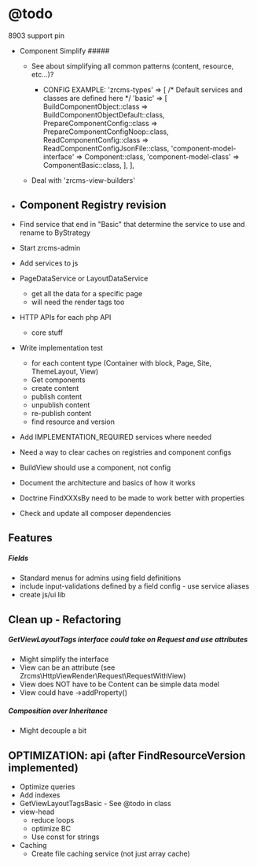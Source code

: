 @todo
=====
8903 support pin

- Component Simplify #####
            
    - See about simplifying all common patterns (content, resource, etc...)?
    
        - CONFIG EXAMPLE:
            'zrcms-types' => [
                /* Default services and classes are defined here */
                'basic' => [
                    BuildComponentObject::class => BuildComponentObjectDefault::class,
                    PrepareComponentConfig::class => PrepareComponentConfigNoop::class,
                    ReadComponentConfig::class => ReadComponentConfigJsonFile::class,
                    'component-model-interface' => Component::class,
                    'component-model-class' => ComponentBasic::class,
                ],
            ],
         
     - Deal with 'zrcms-view-builders'
     
 - Component Registry revision
    - 

- Find service that end in "Basic" that determine the service to use and rename to ByStrategy
   
- Start zrcms-admin

- Add services to js

- PageDataService or LayoutDataService
    - get all the data for a specific page
    - will need the render tags too
      
- HTTP APIs for each php API
    - core stuff

- Write implementation test
    - for each content type (Container with block, Page, Site, ThemeLayout, View)
    - Get components
    - create content
    - publish content
    - unpublish content
    - re-publish content
    - find resource and version
    
- Add IMPLEMENTATION_REQUIRED services where needed 

- Need a way to clear caches on registries and component configs

- BuildView should use a component, not config
    
- Document the architecture and basics of how it works

- Doctrine FindXXXsBy need to be made to work better with properties
    
- Check and update all composer dependencies
    
Features
--------

##### Fields  #####

- Standard menus for admins using field definitions
- include input-validations defined by a field config - use service aliases
- create js/ui lib
    
Clean up - Refactoring
----------------------

##### GetViewLayoutTags interface could take on Request and use attributes #####

- Might simplify the interface
- View can be an attribute (see Zrcms\HttpViewRender\Request\RequestWithView)
- View does NOT have to be Content can be simple data model
- View could have ->addProperty()

##### Composition over Inheritance #####

- Might decouple a bit
    
    
OPTIMIZATION: api (after FindResourceVersion implemented)
---------------------------------------------------------

- Optimize queries
- Add indexes
- GetViewLayoutTagsBasic - See @todo in class
- view-head
    - reduce loops
    - optimize BC
    - Use const for strings
- Caching
    - Create file caching service (not just array cache)
